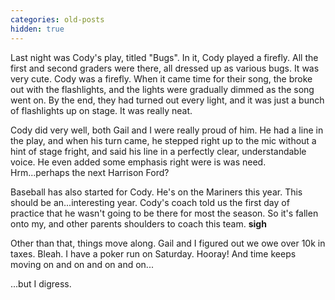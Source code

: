 ```yaml
---
categories: old-posts
hidden: true
---
```


Last night was Cody's play, titled "Bugs". In it, Cody played a firefly. All the first and second graders were there, all dressed up as various bugs. It was very cute. Cody was a firefly. When it came time for their song, the broke out with the flashlights, and the lights were gradually dimmed as the song went on. By the end, they had turned out every light, and it was just a bunch of flashlights up on stage. It was really neat.
<!--more-->
Cody did very well, both Gail and I were really proud of him. He had a line in the play, and when his turn came, he stepped right up to the mic without a hint of stage fright, and said his line in a perfectly clear, understandable voice. He even added some emphasis right were is was need. Hrm...perhaps the next Harrison Ford?

Baseball has also started for Cody. He's on the Mariners this year. This should be an...interesting year. Cody's coach told us the first day of practice that he wasn't going to be there for most the season. So it's fallen onto my, and other parents shoulders to coach this team. **sigh**

Other than that, things move along. Gail and I figured out we owe over 10k in taxes. Bleah. I have a poker run on Saturday. Hooray! And time keeps moving on and on and on and on...

...but I digress.
